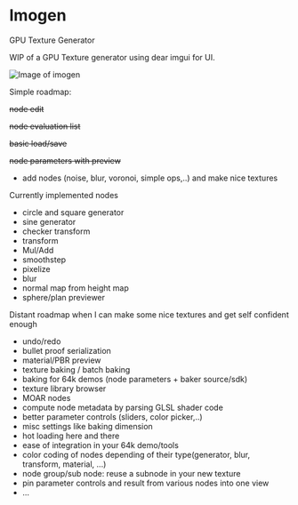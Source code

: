 # Imogen
GPU Texture Generator

WIP of a GPU Texture generator using dear imgui for UI.

![Image of imogen](https://i.imgur.com/zs64qO5.png)

Simple roadmap:

~~node edit~~

~~node evaluation list~~

~~basic load/save~~

~~node parameters with preview~~

- add nodes (noise, blur, voronoi, simple ops,..) and make nice textures

Currently implemented nodes
- circle and square generator
- sine generator
- checker transform
- transform
- Mul/Add
- smoothstep
- pixelize
- blur
- normal map from height map
- sphere/plan previewer

Distant roadmap when I can make some nice textures and get self confident enough 
- undo/redo
- bullet proof serialization
- material/PBR preview
- texture baking / batch baking
- baking for 64k demos (node parameters + baker source/sdk)
- texture library browser
- MOAR nodes
- compute node metadata by parsing GLSL shader code
- better parameter controls (sliders, color picker,..)
- misc settings like baking dimension
- hot loading here and there
- ease of integration in your 64k demo/tools
- color coding of nodes depending of their type(generator, blur, transform, material, ...)
- node group/sub node: reuse a subnode in your new texture
- pin parameter controls and result from various nodes into one view
- ...
